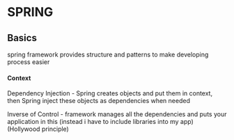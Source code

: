 # SPRING

## Basics

spring framework provides structure and patterns to make developing process easier

#### Context

Dependency Injection - Spring creates objects and put them in context, then Spring inject these objects as dependencies when needed

Inverse of Control - framework manages all the dependencies and puts your application in this \(instead i have to include libraries into my app\) \(Hollywood principle\)

